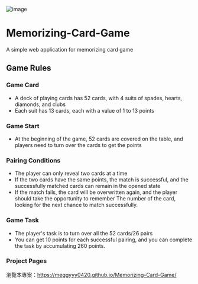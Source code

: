 ![image](https://user-images.githubusercontent.com/79748426/145168351-cb8ffe8c-4c39-4418-af46-02678a6d5db9.png)
# Memorizing-Card-Game
A simple web application for memorizing card game

## Game Rules

### Game Card
- A deck of playing cards has 52 cards, with 4 suits of spades, hearts, diamonds, and clubs
- Each suit has 13 cards, each with a value of 1 to 13 points

### Game Start
- At the beginning of the game, 52 cards are covered on the table, and players need to turn over the cards to get the points

### Pairing Conditions
- The player can only reveal two cards at a time
- If the two cards have the same points, the match is successful, and the successfully matched cards can remain in the opened state
- If the match fails, the card will be overwritten again, and the player should take the opportunity to remember The number of the card, looking for the next chance to match successfully.

### Game Task
- The player's task is to turn over all the 52 cards/26 pairs
- You can get 10 points for each successful pairing, and you can complete the task by accumulating 260 points.


### Project Pages
瀏覽本專案：<https://meggyyy0420.github.io/Memorizing-Card-Game/>
